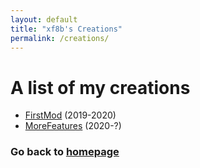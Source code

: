 ```yaml
---
layout: default
title: "xf8b's Creations"
permalink: /creations/
---
```

# A list of my creations
* [FirstMod](https://github.com/xf8b/FirstMod-v2-Remastered-Forge) (2019-2020)
* [MoreFeatures](https://github.com/xf8b/MoreFeatures) (2020-?)
### Go back to [**homepage**](https://xf8b.github.io)
